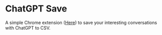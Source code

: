 # ChatGPT Save
A simple Chrome extension ([Here](https://chrome.google.com/webstore/detail/chatgpt-save/dacbcjjmegpiooanamonipdjhplejfml)) to save your interesting conversations with ChatGPT to CSV.
